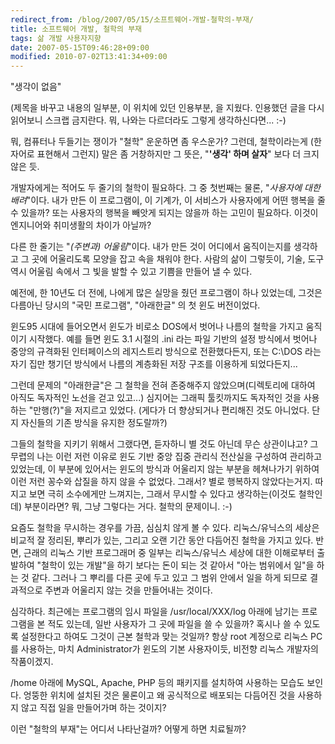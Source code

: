 ```yaml
---
redirect_from: /blog/2007/05/15/소프트웨어-개발-철학의-부재/
title: 소프트웨어 개발, 철학의 부재
tags: 삶 개발 사용자지향
date: 2007-05-15T09:46:28+09:00
modified: 2010-07-02T13:41:34+09:00
---
```

"생각이 없음"

(제목을 바꾸고 내용의 일부분, 이 위치에 있던 인용부분, 을 지웠다.
인용했던 글을 다시 읽어보니 스크랩 금지란다. 뭐, 나와는 다르더라도
그렇게 생각하신다면... :-)

뭐, 컴퓨터나 두들기는 쟁이가 "철학" 운운하면 좀 우스운가? 그런데,
철학이라는게 (한자어로 표현해서 그런지) 말은 좀 거창하지만 그 뜻은,
"**'생각' 하며 살자**" 보다 더 크지 않은 듯.

개발자에게는 적어도 두 줄기의 철학이 필요하다. 그 중 첫번째는 물론,
"*사용자에 대한 배려*"이다. 내가 만든 이 프로그램이, 이 기계가, 이
서비스가 사용자에게 어떤 행복을 줄 수 있을까? 또는 사용자의 행복을
빼앗게 되지는 않을까 하는 고민이 필요하다. 이것이 엔지니어와 취미생활의
차이가 아닐까?

다른 한 줄기는 "*(주변과) 어울림*"이다. 내가 만든 것이 어디에서
움직이는지를 생각하고 그 곳에 어울리도록 모양을 잡고 속을 채워야 한다.
사람의 삶이 그렇듯이, 기술, 도구 역시 어울림 속에서 그 빛을 발할 수
있고 기쁨을 만들어 낼 수 있다.

예전에, 한 10년도 더 전에, 나에게 많은 실망을 줬던 프로그램이 하나
있었는데, 그것은 다름아닌 당시의 "국민 프로그램", "아래한글" 의 첫 윈도
버전이었다.

윈도95 시대에 들어오면서 윈도가 비로소 DOS에서 벗어나 나름의 철학을
가지고 움직이기 시작했다. 예를 들면 윈도 3.1 시절의 .ini 라는 파일 기반의
설정 방식에서 벗어나 중앙의 규격화된 인터페이스의 레지스트리 방식으로
전환했다든지, 또는 C:\DOS 라는 자기 집만 챙기던 방식에서 나름의 계층화된
저장 구조를 이용하게 되었다든지...

그런데 문제의 "아래한글"은 그 철학을 전혀 존중해주지 않았으며(디렉토리에
대하여 아직도 독자적인 노선을 걷고 있고...) 심지어는 그래픽 툴킷까지도
독자적인 것을 사용하는 "만행(?)"을 저지르고 있었다. (게다가 더 향상되거나
편리해진 것도 아니었다. 단지 자신들의 기존 방식을 유지한 정도랄까?)

그들의 철학을 지키기 위해서 그랬다면, 듣자하니 별 것도 아닌데 무슨
상관이냐고? 그 무렵의 나는 이런 저런 이유로 윈도 기반 중앙 집중 관리식
전산실을 구성하여 관리하고 있었는데, 이 부분에 있어서는 윈도의 방식과
어울리지 않는 부분을 헤쳐나가기 위하여 이런 저런 꽁수와 삽질을 하지 않을
수 없었다. 그래서? 별로 행복하지 않았다는거지. 따지고 보면 극히 소수에게만
느껴지는, 그래서 무시할 수 있다고 생각하는(이것도 철학인데) 부분이라면?
뭐, 그냥 그렇다는 거다. 철학의 문제이니. :-)

요즘도 철학을 무시하는 경우를 가끔, 심심치 않게 볼 수 있다.
리눅스/유닉스의 세상은 비교적 잘 정리된, 뿌리가 있는, 그리고 오랜 기간
동안 다듬어진 철학을 가지고 있다. 반면, 근래의 리눅스 기반 프로그래머 중
일부는 리눅스/유닉스 세상에 대한 이해로부터 출발하여 "철학이 있는 개발"을
하기 보다는 돈이 되는 것 같아서 "아는 범위에서 일"을 하는 것 같다. 그러나
그 뿌리를 다른 곳에 두고 있고 그 범위 안에서 일을 하게 되므로 결과적으로
주변과 어울리지 않는 것을 만들어내는 것이다.

심각하다. 최근에는 프로그램의 임시 파일을 /usr/local/XXX/log 아래에
남기는 프로그램을 본 적도 있는데, 일반 사용자가 그 곳에 파일을 쓸 수
있을까? 혹시나 쓸 수 있도록 설정한다고 하여도 그것이 근본 철학과 맞는
것일까? 항상 root 계정으로 리눅스 PC를 사용하는, 마치 Administrator가
윈도의 기본 사용자이듯, 비전향 리눅스 개발자의 작품이겠지.

/home 아래에 MySQL, Apache, PHP 등의 패키지를 설치하여 사용하는 모습도
보인다. 엉뚱한 위치에 설치된 것은 물론이고 왜 공식적으로 배포되는
다듬어진 것을 사용하지 않고 직접 일을 만들어가며 하는 것이지?

이런 "철학의 부재"는 어디서 나타난걸까? 어떻게 하면 치료될까?

